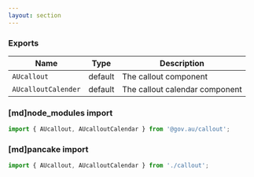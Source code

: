```yaml
---
layout: section
---
```


### Exports

| Name       | Type    | Description
|------------|---------|-----------------------------------------------------------------------------
| `AUcallout` | default | The callout component
| `AUcalloutCalender` | default | The callout calendar component

### [md]node_modules import

```jsx
import { AUcallout, AUcalloutCalendar } from '@gov.au/callout';
```

### [md]pancake import

```jsx
import { AUcallout, AUcalloutCalendar } from './callout';
```
